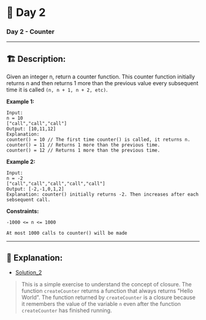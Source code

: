# 🔨 Day 2

### Day 2 - Counter

____________________________________________________________________________________________________________________

## 🏗️ Description:

Given an integer n, return a counter function. This counter function initially returns n and then returns 1 more than the previous value every subsequent time it is called `(n, n + 1, n + 2, etc)`.
 
**Example 1:**

```
Input: 
n = 10 
["call","call","call"]
Output: [10,11,12]
Explanation: 
counter() = 10 // The first time counter() is called, it returns n.
counter() = 11 // Returns 1 more than the previous time.
counter() = 12 // Returns 1 more than the previous time.
```

**Example 2:**
```
Input: 
n = -2
["call","call","call","call","call"]
Output: [-2,-1,0,1,2]
Explanation: counter() initially returns -2. Then increases after each sebsequent call.
```

**Constraints:**
```
-1000 <= n <= 1000
```
```
At most 1000 calls to counter() will be made
```

____________________________________________________________________________________________________________________

## 📝 Explanation: 

- [Solution_2](solutions/Exercise_2/counter.js)

> This is a simple exercise to understand the concept of closure. The function `createCounter` returns a function that always returns "Hello World". The function returned by `createCounter` is a closure because it remembers the value of the variable `n` even after the function `createCounter` has finished running. 